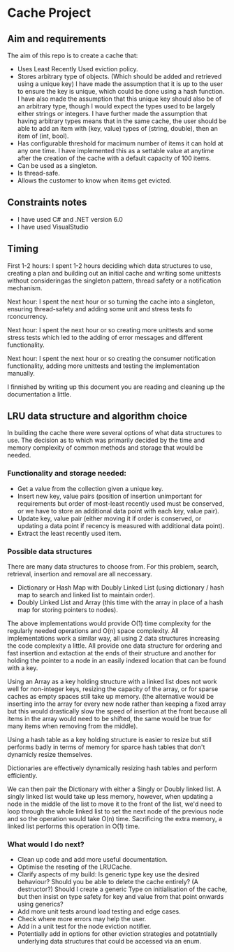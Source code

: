 # Cache Project
## Aim and requirements
The aim of this repo is to create a cache that:
- Uses Least Recently Used eviction policy.
- Stores arbitrary type of objects. (Which should be added and retrieved using a unique key)
    I have made the assumption that it is up to the user to ensure the key is unique, which could be done using a        hash function.
    I have also made the assumption that this unique key should also be of an arbitrary type, though I would
      expect the types used to be largely either strings or integers.
    I have further made the assumption that having arbitrary types means that in the same cache, the user should
      be able to add an item with (key, value) types of (string, double), then an item of (int, bool).
- Has configurable threshold for macimum number of items it can hold at any one time.
    I have implemented this as a settable value at anytime after the creation of the cache with a default
      capacity of 100 items.
- Can be used as a singleton.
- Is thread-safe.
- Allows the customer to know when items get evicted.

## Constraints notes
- I have used C# and .NET version 6.0
- I have used VisualStudio

## Timing
First 1-2 hours: I spent 1-2 hours deciding which data structures to use, creating a plan and building out an initial cache and writing some unittests without consideringas the singleton pattern, thread safety or a notification mechanism.

Next hour: I spent the next hour or so turning the cache into a singleton, ensuring thread-safety and adding some unit and stress tests fo rconcurrency.

Next hour: I spent the next hour or so creating more unittests and some stress tests which led to the adding of error messages and different functionality.

Next hour: I spent the next hour or so creating the consumer notification functionality, adding more unittests and testing the implementation manually.

I finnished by writing up this document you are reading and cleaning up the documentation a little.

## LRU data structure and algorithm choice
In building the cache there were several options of what data structures to use.
The decision as to which was primarily decided by the time and memory complexity of common methods and storage that would be needed.

### Functionality and storage needed:
- Get a value from the collection given a unique key.
- Insert new key, value pairs (position of insertion unimportant for requirements but order of most-least recently used must be conserved, or we have to store an additional data point with each key, value pair).
- Update key, value pair (either moving it if order is conserved, or updating a data point if recency is measured with additional data point).
- Extract the least recently used item.

### Possible data structures
There are many data structures to choose from. For this problem, search, retrieval, insertion and removal are all neccessary.

- Dictionary or Hash Map with Doubly Linked List (using dictionary / hash map to search and linked list to maintain order).
- Doubly Linked List and Array (this time with the array in place of a hash map for storing pointers to nodes).

The above implementations would provide O(1) time complexity for the regularly needed operations and O(n) space complexity.
All implementations work a similar way, all using 2 data structures increasing the code complexity a little.
All provide one data structure for ordering and fast insertion and extaction at the ends of their structure and another for holding the pointer to a node in an easily indexed location that can be found with a key.

Using an Array as a key holding structure with a linked list does not work well for non-integer keys, resizing the capacity of the array, or for sparse caches as empty spaces still take up memory. (the alternative would be inserting into the array for every new node rather than keeping a fixed array but this would drastically slow the speed of insertion at the front because all items in the array would need to be shifted, the same would be true for many items when removing from the middle).

Using a hash table as a key holding structure is easier to resize but still performs badly in terms of memory for sparce hash tables that don't dynamicly resize themselves.

Dictionaries are effectively dynamically resizing hash tables and perform efficiently.

We can then pair the Dictionary with either a Singly or Doubly linked list. A singly linked list would take up less memory, however, when updating a node in the middle of the list to move it to the front of the list, we'd need to loop through the whole linked list to set the next node of the previous node and so the operation would take O(n) time. Sacrificing the extra memory, a linked list performs this operation in O(1) time.

### What would I do next?
- Clean up code and add more useful documentation.
- Optimise the reseting of the LRUCache.
- Clarify aspects of my build:
    Is generic type key use the desired behaviour?
    Should you be able to delete the cache entirely? (A destructor?)
    Should I create a generic Type on initialisation of the cache, but then insist on type safety for key and
    value from that point onwards using generics?
- Add more unit tests around load testing and edge cases.
- Check where more errors may help the user.
- Add in a unit test for the node eviction notifier.
- Potentially add in options for other eviction strategies and potatntially underlying data structures that could be accessed
    via an enum.
